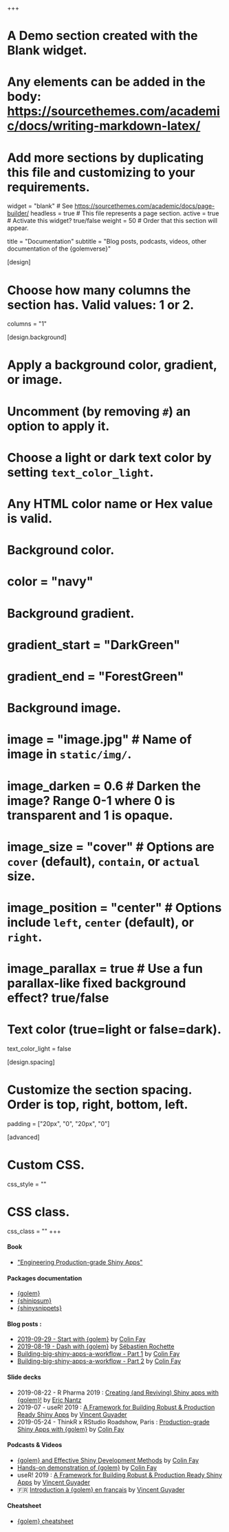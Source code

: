 +++
# A Demo section created with the Blank widget.
# Any elements can be added in the body: https://sourcethemes.com/academic/docs/writing-markdown-latex/
# Add more sections by duplicating this file and customizing to your requirements.

widget = "blank"  # See https://sourcethemes.com/academic/docs/page-builder/
headless = true  # This file represents a page section.
active = true  # Activate this widget? true/false
weight = 50  # Order that this section will appear.

title = "Documentation"
subtitle = "Blog posts, podcasts, videos, other documentation of the {golemverse}"

[design]
  # Choose how many columns the section has. Valid values: 1 or 2.
  columns = "1"

[design.background]
  # Apply a background color, gradient, or image.
  #   Uncomment (by removing `#`) an option to apply it.
  #   Choose a light or dark text color by setting `text_color_light`.
  #   Any HTML color name or Hex value is valid.

  # Background color.
  # color = "navy"
  
  # Background gradient.
  # gradient_start = "DarkGreen"
  # gradient_end = "ForestGreen"
  
  # Background image.
  # image = "image.jpg"  # Name of image in `static/img/`.
  # image_darken = 0.6  # Darken the image? Range 0-1 where 0 is transparent and 1 is opaque.
  # image_size = "cover"  #  Options are `cover` (default), `contain`, or `actual` size.
  # image_position = "center"  # Options include `left`, `center` (default), or `right`.
  # image_parallax = true  # Use a fun parallax-like fixed background effect? true/false
  
  # Text color (true=light or false=dark).
  text_color_light = false

[design.spacing]
  # Customize the section spacing. Order is top, right, bottom, left.
  padding = ["20px", "0", "20px", "0"]

[advanced]
 # Custom CSS. 
 css_style = ""
 
 # CSS class.
 css_class = ""
+++


#### Book

- ["Engineering Production-grade Shiny Apps"](//engineering-shiny.org/)

#### Packages documentation

- [{golem}](https://thinkr-open.github.io/golem/)
- [{shinipsum}](https://thinkr-open.github.io/shinipsum/)
- [{shinysnippets}](https://thinkr-open.github.io/shinysnippets/)


#### Blog posts :

- [2019-09-29 - Start with {golem}](https://rtask.thinkr.fr/getting-started-with-golem/) by [Colin Fay](authors/colin)
- [2019-08-19 - Dash with {golem}](https://rtask.thinkr.fr/dash-with-golem-the-beginning/) by [Sébastien Rochette](authors/sebastien)
- [Building-big-shiny-apps-a-workflow - Part 1](https://rtask.thinkr.fr/blog/building-big-shiny-apps-a-workflow-1/) by [Colin Fay](authors/colin)
- [Building-big-shiny-apps-a-workflow - Part 2](https://rtask.thinkr.fr/blog/building-big-shiny-apps-a-workflow-2/) by [Colin Fay](authors/colin)


#### Slide decks

- 2019-08-22 - R Pharma 2019 : [Creating (and Reviving) Shiny apps with {golem}!](https://rpodcast.gitlab.io/golem_rpharma2019) by [Eric Nantz](https://github.com/rpodcast)
- 2019-07 - useR\! 2019 : [A Framework for Building Robust & Production Ready Shiny    Apps](https://github.com/VincentGuyader/user2019/raw/master/golem_Vincent_Guyader_USER!2019.pdf) by [Vincent Guyader](authors/vincent)
- 2019-05-24 - ThinkR x RStudio Roadshow, Paris : [Production-grade Shiny Apps with    {golem}](https://speakerdeck.com/colinfay/production-grade-shiny-apps-with-golem) by [Colin Fay](authors/colin)

#### Podcasts & Videos

- [{golem} and Effective Shiny Development Methods](https://www.youtube.com/watch?v=OU1-CkSVdTI) by [Colin Fay](authors/colin)
- [Hands-on demonstration of {golem}](https://shinydevseries.com/post/golem-demo/) by [Colin Fay](authors/colin)
- useR\! 2019 : [A Framework for Building Robust & Production Ready Shiny Apps](https://youtu.be/tCAan6smrjs) by [Vincent Guyader](authors/vincent)
- 🇫🇷 [Introduction à {golem} en français](https://youtu.be/6qI4NzxlAFU) by [Vincent Guyader](authors/vincent)

#### Cheatsheet

- [{golem} cheatsheet](https://thinkr.fr/golem_cheatsheet_v0.1.pdf)
